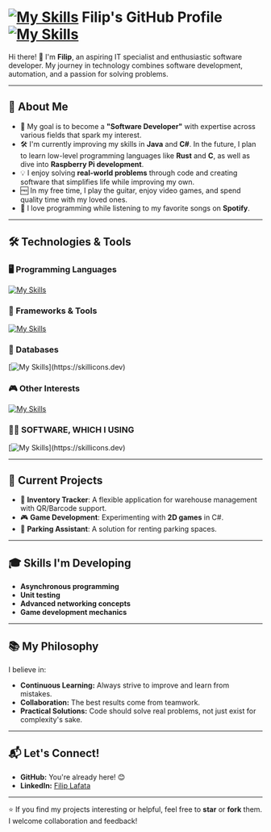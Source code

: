 # [![My Skills](https://skillicons.dev/icons?i=htmx)](https://github.com/Filipunk15) Filip's GitHub Profile [![My Skills](https://skillicons.dev/icons?i=htmx)](https://github.com/Filipunk15) #

Hi there! 👋 I'm **Filip**, an aspiring IT specialist and enthusiastic software developer. My journey in technology combines software development, automation, and a passion for solving problems.

---

## 🌟 About Me

- 🎯 My goal is to become a **"Software Developer"** with expertise across various fields that spark my interest.
- 🛠️ I'm currently improving my skills in **Java** and **C#**. In the future, I plan to learn low-level programming languages like **Rust** and **C**, as well as dive into **Raspberry Pi development**.
- 💡 I enjoy solving **real-world problems** through code and creating software that simplifies life while improving my own.
- 🆓 In my free time, I play the guitar, enjoy video games, and spend quality time with my loved ones.
- 🎵 I love programming while listening to my favorite songs on **Spotify**.

---

## 🛠️ Technologies & Tools

### 🖥️ Programming Languages
[![My Skills](https://skillicons.dev/icons?i=cs,java,js,html,css,lua)](https://skillicons.dev)

### 🔧 Frameworks & Tools
[![My Skills](https://skillicons.dev/icons?i=spring,dotnet,git,github)](https://skillicons.dev)

### 💾 Databases
[![My Skills](https://skillicons.dev/icons?i=mysql,)](https://skillicons.dev)

### 🎮 Other Interests
[![My Skills](https://skillicons.dev/icons?i=raspberrypi,arduino)](https://skillicons.dev)

### 👨‍💻 SOFTWARE, WHICH I USING
[![My Skills](https://skillicons.dev/icons?i=visualstudio,vscode,unity,windows,notion,)](https://skillicons.dev)

---

## 🔭 Current Projects

- 🚀 **Inventory Tracker**: A flexible application for warehouse management with QR/Barcode support.
- 🎮 **Game Development**: Experimenting with **2D games** in C#.
- 🚗 **Parking Assistant**: A solution for renting parking spaces.

---

## 🎓 Skills I'm Developing

- **Asynchronous programming**
- **Unit testing**
- **Advanced networking concepts**
- **Game development mechanics**

---

## 📚 My Philosophy

I believe in:
- **Continuous Learning:** Always strive to improve and learn from mistakes.
- **Collaboration:** The best results come from teamwork.
- **Practical Solutions:** Code should solve real problems, not just exist for complexity's sake.

---

## 📬 Let's Connect!

- **GitHub:** You're already here! 😊
- **LinkedIn:** [Filip Lafata](https://www.linkedin.com/in/filip-lafata/)

---

⭐ If you find my projects interesting or helpful, feel free to **star** or **fork** them. I welcome collaboration and feedback!
